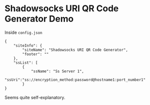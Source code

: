 Shadowsocks URI QR Code Generator Demo
=====

Inside `config.json`

    {
        "siteInfo": {
            "siteName": "Shadowsocks URI QR Code Generator",
            "footer": ""
        },
        "ssList": [
            {
                "ssName": "Ss Server 1",
                "ssUri":"ss://encryption_method:password@hostname1:port_number1"
            }
    }


Seems quite self-explanatory.